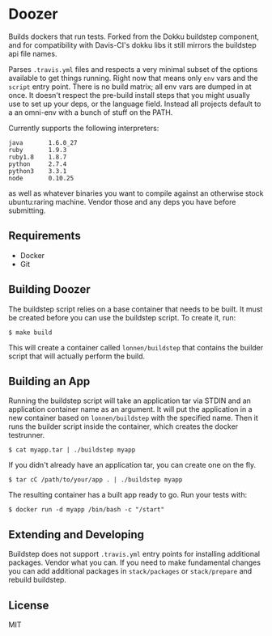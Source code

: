 # Doozer

Builds dockers that run tests. Forked from the Dokku buildstep component, and for compatibility with Davis-CI's dokku libs it still mirrors the buildstep api file names.

Parses `.travis.yml` files and respects a very minimal subset of the options available to get things running. Right now that means only `env` vars and the `script` entry point. There is no build matrix; all env vars are dumped in at once. It doesn't respect the pre-build install steps that you might usually use to set up your deps, or the language field. Instead all projects default to a an omni-env with a bunch of stuff on the PATH.

Currently supports the following interpreters:

    java       1.6.0_27
    ruby       1.9.3
    ruby1.8    1.8.7
    python     2.7.4
    python3    3.3.1
    node       0.10.25

as well as whatever binaries you want to compile against an otherwise stock ubuntu:raring machine. Vendor those and any deps you have before submitting.

## Requirements

 * Docker
 * Git


## Building Doozer

The buildstep script relies on a base container that needs to be built. It must be created before you can use the buildstep script. To create it, run:

    $ make build

This will create a container called `lonnen/buildstep` that contains the builder script that will actually perform the build.

## Building an App

Running the buildstep script will take an application tar via STDIN and an application container name as an argument. It will put the application in a new container based on `lonnen/buildstep` with the specified name. Then it runs the builder script inside the container, which creates the docker testrunner.

    $ cat myapp.tar | ./buildstep myapp

If you didn't already have an application tar, you can create one on the fly.

    $ tar cC /path/to/your/app . | ./buildstep myapp

The resulting container has a built app ready to go. Run your tests with:

    $ docker run -d myapp /bin/bash -c "/start"

## Extending and Developing

Buildstep does not support `.travis.yml` entry points for installing additional packages. Vendor what you can. If you need to make fundamental changes you can add additional packages in `stack/packages` or `stack/prepare` and rebuild buildstep.

## License

MIT
